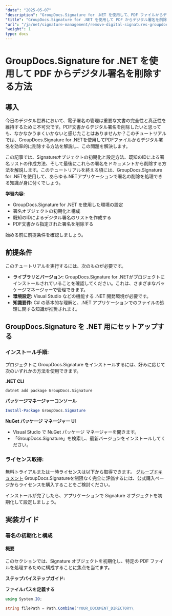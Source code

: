 ```yaml
---
"date": "2025-05-07"
"description": "GroupDocs.Signature for .NET を使用して、PDF ファイルからデジタル署名を効率的に削除する方法を学びましょう。このステップバイステップガイドでは、インストール、設定、削除の手順について説明します。"
"title": "GroupDocs.Signature for .NET を使用して PDF からデジタル署名を削除する方法"
"url": "/ja/net/signature-management/remove-digital-signatures-groupdocs-dotnet-pdf/"
"weight": 1
type: docs
---
```

# GroupDocs.Signature for .NET を使用して PDF からデジタル署名を削除する方法

## 導入

今日のデジタル世界において、電子署名の管理は重要な文書の完全性と真正性を維持するために不可欠です。PDF文書からデジタル署名を削除したいと思っても、なかなかうまくいかないと感じたことはありませんか？このチュートリアルでは、GroupDocs.Signature for .NETを使用してPDFファイルからデジタル署名を効率的に削除する方法を解説し、この問題を解決します。

この記事では、Signatureオブジェクトの初期化と設定方法、既知のIDによる署名リストの作成方法、そして最後にこれらの署名をドキュメントから削除する方法を解説します。このチュートリアルを終える頃には、GroupDocs.Signature for .NETを使用して、あらゆる.NETアプリケーションで署名の削除を処理できる知識が身に付くでしょう。

**学習内容:**
- GroupDocs.Signature for .NET を使用した環境の設定
- 署名オブジェクトの初期化と構成
- 既知のIDによるデジタル署名のリストを作成する
- PDF文書から指定された署名を削除する

始める前に前提条件を確認しましょう。

## 前提条件

このチュートリアルを実行するには、次のものが必要です。

- **ライブラリとバージョン:** GroupDocs.Signature for .NETがプロジェクトにインストールされていることを確認してください。これは、さまざまなパッケージマネージャーで管理できます。
- **環境設定:** Visual Studio などの機能する .NET 開発環境が必要です。
- **知識要件:** C# の基本的な理解と、.NET アプリケーションでのファイルの処理に関する知識が推奨されます。

## GroupDocs.Signature を .NET 用にセットアップする

### インストール手順:

プロジェクトに GroupDocs.Signature をインストールするには、好みに応じて次のいずれかの方法を使用できます。

**.NET CLI**
```bash
dotnet add package GroupDocs.Signature
```

**パッケージマネージャーコンソール**
```powershell
Install-Package GroupDocs.Signature
```

**NuGet パッケージ マネージャー UI**
- Visual Studio で NuGet パッケージ マネージャーを開きます。
- 「GroupDocs.Signature」を検索し、最新バージョンをインストールしてください。

### ライセンス取得:

無料トライアルまたは一時ライセンスは以下から取得できます。 [グループドキュメント](https://purchase.groupdocs.com/temporary-license/) GroupDocs.Signatureを制限なく完全に評価するには、公式購入ページからライセンスを購入することをご検討ください。

インストールが完了したら、アプリケーションで Signature オブジェクトを初期化して設定しましょう。

## 実装ガイド

### 署名の初期化と構成

#### 概要
このセクションでは、Signature オブジェクトを初期化し、特定の PDF ファイルを処理するために構成することに焦点を当てます。

**ステップバイステップガイド:**

**ファイルパスを定義する**
```csharp
using System.IO;

string filePath = Path.Combine("YOUR_DOCUMENT_DIRECTORY\